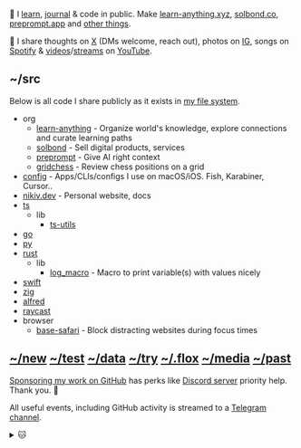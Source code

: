 👋 I [learn](https://nikiv.dev), [journal](https://nikiv.dev/looking-back) & code in public. Make [learn-anything.xyz](https://learn-anything.xyz), [solbond.co](https://solbond.co), [preprompt.app](https://preprompt.app) and [other things](https://nikiv.dev/focus).

💛 I share thoughts on [X](https://x.com/nikitavoloboev) (DMs welcome, reach out), photos on [IG](https://instagram.com/nikitavoloboev), songs on [Spotify](https://open.spotify.com/user/nikitavoloboev) & [videos](https://nikiv.dev/videos)/[streams](https://nikiv.dev/stream) on [YouTube](https://www.youtube.com/@nikitavoloboev).

## ~/src

Below is all code I share publicly as it exists in [my file system](https://nikiv.dev/my-file-system).

- org
  - [learn-anything](https://github.com/learn-anything/learn-anything) - Organize world's knowledge, explore connections and curate learning paths
  - [solbond](https://github.com/solbond/solbond) - Sell digital products, services
  - [preprompt](https://github.com/preprompt/preprompt) - Give AI right context
  - [gridchess](https://github.com/gridchess/gridchess) - Review chess positions on a grid
- [config](https://github.com/nikitavoloboev/config) - Apps/CLIs/configs I use on macOS/iOS. Fish, Karabiner, Cursor..
- [nikiv.dev](https://github.com/nikitavoloboev/nikiv.dev) - Personal website, docs
- [ts](https://github.com/nikitavoloboev/ts)
  - lib
    - [ts-utils](https://github.com/nikitavoloboev/ts-utils)
- [go](https://github.com/nikitavoloboev/go)
- [py](https://github.com/nikitavoloboev/py)
- [rust](https://github.com/nikitavoloboev/rust)
  - lib
    - [log_macro](https://github.com/nikitavoloboev/log_macro) - Macro to print variable(s) with values nicely
- [swift](https://github.com/nikitavoloboev/swift)
- [zig](https://github.com/nikitavoloboev/zig)
- [alfred](https://github.com/nikitavoloboev/alfred)
- [raycast](https://github.com/nikitavoloboev/raycast)
- browser
  - [base-safari](https://github.com/nikitavoloboev/base-safari) - Block distracting websites during focus times

## [~/new](https://github.com/nikitavoloboev/new) [~/test](https://github.com/nikitavoloboev/test) [~/data](https://github.com/nikitavoloboev/data) [~/try](https://github.com/nikitavoloboev/try) [~/.flox](https://github.com/nikitavoloboev/.flox) [~/media](https://github.com/nikitavoloboev/media) [~/past](https://github.com/nikitavoloboev/past)

[Sponsoring my work on GitHub](https://github.com/sponsors/nikitavoloboev) has perks like [Discord server](https://discord.com/invite/TVafwaD23d) priority help. Thank you. 🖤

All useful events, including GitHub activity is streamed to a [Telegram channel](https://t.me/nikivi_log).

<details><summary>🐱</summary>
  <br/>
  <a href="https://nikiv.dev">
    <img width="800" heigth="200" src="https://raw.githubusercontent.com/nikitavoloboev/nikitavoloboev/main/cat.jpg"></img>
  </a>
</details>

<!-- TODO: add [3d] to entries for time before last commit of repo, automate daily snapshot -->
<!-- TODO: do it as part of website, richer -->
<!-- TODO: include private repos too? -->
<!-- TODO: get all repos that are in bio in good state & useful -->
